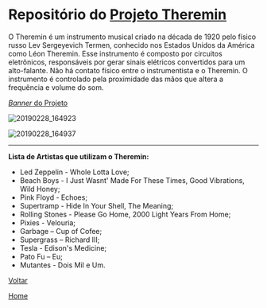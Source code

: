 # Repositório do [Projeto Theremin](https://github.com/LPAE/lpae.github.io/tree/master/estudos/Theremin)


O Theremin é um instrumento musical criado na década de 1920 pelo físico russo Lev Sergeyevich Termen, conhecido nos Estados Unidos da América como Léon Theremin. Esse instrumento é composto por circuitos eletrônicos, responsáveis por gerar sinais elétricos convertidos para um alto-falante. Não há contato físico entre o instrumentista e o Theremin. O instrumento é controlado pela proximidade das mãos que altera a frequência e volume do som. 

[*Banner* do Projeto](.\pdf\theremin.pdf)


![20190228_164923](./imagens/20190228_164923.jpg)

![20190228_164937](./imagens/20190228_164937.jpg)

---
**Lista de Artistas que utilizam o Theremin:**

- Led Zeppelin - Whole Lotta Love;
- Beach Boys - I Just Wasnt' Made For These Times, Good Vibrations, Wild Honey;
- Pink Floyd - Echoes;
- Supertramp - Hide In Your Shell, The Meaning;
- Rolling Stones - Please Go Home, 2000 Light Years From Home;
- Pixies - Velouria;
- Garbage – Cup of Cofee;
- Supergrass – Richard III;
- Tesla - Edison's Medicine;
- Pato Fu – Eu;
- Mutantes - Dois Mil e Um.

[Voltar](./../)

[Home](https://lpae.github.io/)

